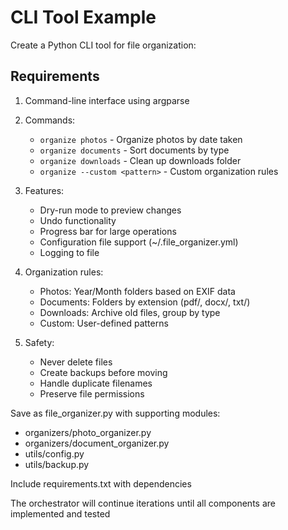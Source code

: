 # CLI Tool Example

Create a Python CLI tool for file organization:

## Requirements

1. Command-line interface using argparse
2. Commands:
   - `organize photos` - Organize photos by date taken
   - `organize documents` - Sort documents by type
   - `organize downloads` - Clean up downloads folder
   - `organize --custom <pattern>` - Custom organization rules

3. Features:
   - Dry-run mode to preview changes
   - Undo functionality
   - Progress bar for large operations
   - Configuration file support (~/.file_organizer.yml)
   - Logging to file

4. Organization rules:
   - Photos: Year/Month folders based on EXIF data
   - Documents: Folders by extension (pdf/, docx/, txt/)
   - Downloads: Archive old files, group by type
   - Custom: User-defined patterns

5. Safety:
   - Never delete files
   - Create backups before moving
   - Handle duplicate filenames
   - Preserve file permissions

Save as file_organizer.py with supporting modules:
- organizers/photo_organizer.py
- organizers/document_organizer.py
- utils/config.py
- utils/backup.py

Include requirements.txt with dependencies

The orchestrator will continue iterations until all components are implemented and tested